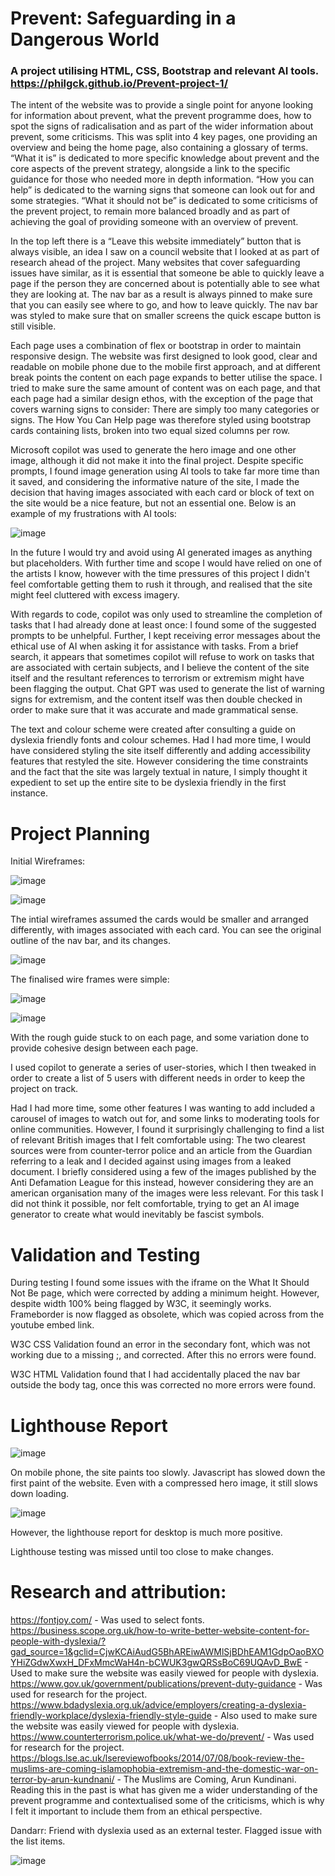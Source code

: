 # Prevent: Safeguarding in a Dangerous World

### A project utilising HTML, CSS, Bootstrap and relevant AI tools. https://philgck.github.io/Prevent-project-1/

The intent of the website was to provide a single point for anyone looking for information about prevent, what the prevent programme does, how to spot the signs of radicalisation and as part of the wider information about prevent, some criticisms. This was split into 4 key pages, one providing an overview and being the home page, also containing a glossary of terms. “What it is” is dedicated to more specific knowledge about prevent and the core aspects of the prevent strategy, alongside a link to the specific guidance for those who needed more in depth information. “How you can help” is dedicated to the warning signs that someone can look out for and some strategies. “What it should not be” is dedicated to some criticisms of the prevent project, to remain more balanced broadly and as part of achieving the goal of providing someone with an overview of prevent. 
 
In the top left there is a “Leave this website immediately” button that is always visible, an idea I saw on a council website that I looked at as part of research ahead of the project. Many websites that cover safeguarding issues have similar, as it is essential that someone be able to quickly leave a page if the person they are concerned about is potentially able to see what they are looking at. The nav bar as a result is always pinned to make sure that you can easily see where to go, and how to leave quickly. The nav bar was styled to make sure that on smaller screens the quick escape button is still visible. 

Each page uses a combination of flex or bootstrap in order to maintain responsive design. The website was first designed to look good, clear and readable on mobile phone due to the mobile first approach, and at different break points the content on each page expands to better utilise the space. I tried to make sure the same amount of content was on each page, and that each page had a similar design ethos, with the exception of the page that covers warning signs to consider: There are simply too many categories or signs. The How You Can Help page was therefore styled using bootstrap cards containing lists, broken into two equal sized columns per row. 

Microsoft copilot was used to generate the hero image and one other image, although it did not make it into the final project. Despite specific prompts, I found image generation using AI tools to take far more time than it saved, and considering the informative nature of the site, I made the decision that having images associated with each card or block of text on the site would be a nice feature, but not an essential one. Below is an example of my frustrations with AI tools:

![image](https://github.com/user-attachments/assets/8d840630-6743-43f3-9df0-81fcb354ebfa)

In the future I would try and avoid using AI generated images as anything but placeholders. With further time and scope I would have relied on one of the artists I know, however with the time pressures of this project I didn't feel comfortable getting them to rush it through, and realised that the site might feel cluttered with excess imagery. 

With regards to code, copilot was only used to streamline the completion of tasks that I had already done at least once: I found some of the suggested prompts to be unhelpful. Further, I kept receiving error messages about the ethical use of AI when asking it for assistance with tasks. From a brief search, it appears that sometimes copilot will refuse to work on tasks that are associated with certain subjects, and I believe the content of the site itself and the resultant references to terrorism or extremism might have been flagging the output. Chat GPT was used to generate the list of warning signs for extremism, and the content itself was then double checked in order to make sure that it was accurate and made grammatical sense. 

The text and colour scheme were created after consulting a guide on dyslexia friendly fonts and colour schemes. Had I had more time, I would have considered styling the site itself differently and adding accessibility features that restyled the site. However considering the time constraints and the fact that the site was largely textual in nature, I simply thought it expedient to set up the entire site to be dyslexia friendly in the first instance.

# Project Planning

Initial Wireframes:

![image](https://github.com/user-attachments/assets/b4b3f156-4c76-41f9-b289-17270423f6fe)

![image](https://github.com/user-attachments/assets/09c218c3-095a-4f81-9c5e-c21a5ed27423)

The intial wireframes assumed the cards would be smaller and arranged differently, with images associated with each card. You can see the original outline of the nav bar, and its changes. 

![image](https://github.com/user-attachments/assets/4037f2af-4707-4dc5-874d-f26f0501e296)

The finalised wire frames were simple: 

![image](https://github.com/user-attachments/assets/3ea79fd8-3f25-452c-ac59-40022e3ef79a)

![image](https://github.com/user-attachments/assets/1945c002-4a4d-4355-a25c-182f9bf0cd94)

With the rough guide stuck to on each page, and some variation done to provide cohesive design between each page. 

I used copilot to generate a series of user-stories, which I then tweaked in order to create a list of 5 users with different needs in order to keep the project on track. 

Had I had more time, some other features I was wanting to add included a carousel of images to watch out for, and some links to moderating tools for online communities. However, I found it surprisingly challenging to find a list of relevant British images that I felt comfortable using: The two clearest sources were from counter-terror police and an article from the Guardian referring to a leak and I decided against using images from a leaked document. I briefly considered using a few of the images published by the Anti Defamation League for this instead, however considering they are an american organisation many of the images were less relevant. For this task I did not think it possible, nor felt comfortable, trying to get an AI image generator to create what would inevitably be fascist symbols. 

# Validation and Testing

During testing I found some issues with the iframe on the What It Should Not Be page, which were corrected by adding a minimum height. However, despite width 100% being flagged by W3C, it seemingly works. Frameborder is now flagged as obsolete, which was copied across from the youtube embed link.

W3C CSS Validation found an error in the secondary font, which was not working due to a missing ;, and corrected. After this no errors were found.

W3C HTML Validation found that I had accidentally placed the nav bar outside the body tag, once this was corrected no more errors were found. 

# Lighthouse Report

![image](https://github.com/user-attachments/assets/280e3fc8-ee66-47cd-9c82-2bf08b42e5a7)

On mobile phone, the site paints too slowly. Javascript has slowed down the first paint of the website. Even with a compressed hero image, it still slows down loading.

![image](https://github.com/user-attachments/assets/7d8fd43c-4eb7-43ce-8163-d5987cd51d9c)

However, the lighthouse report for desktop is much more positive.

Lighthouse testing was missed until too close to make changes.

# Research and attribution:
https://fontjoy.com/ - Was used to select fonts.
https://business.scope.org.uk/how-to-write-better-website-content-for-people-with-dyslexia/?gad_source=1&gclid=CjwKCAiAudG5BhAREiwAWMlSjBDhEAM1GdpOaoBXOYHiZGdwXwxH_DFxMmcWaH4n-bCWUK3gwQRSsBoC69UQAvD_BwE - Used to make sure the website was easily viewed for people with dyslexia. 
https://www.gov.uk/government/publications/prevent-duty-guidance - Was used for research for the project. 
https://www.bdadyslexia.org.uk/advice/employers/creating-a-dyslexia-friendly-workplace/dyslexia-friendly-style-guide - Also used to make sure the website was easily viewed for people with dyslexia. 
https://www.counterterrorism.police.uk/what-we-do/prevent/ - Was used for research for the project. 
https://blogs.lse.ac.uk/lsereviewofbooks/2014/07/08/book-review-the-muslims-are-coming-islamophobia-extremism-and-the-domestic-war-on-terror-by-arun-kundnani/ - The Muslims are Coming, Arun Kundinani. Reading this in the past is what has given me a wider understanding of the prevent programme and contextualised some of the criticisms, which is why I felt it important to include them from an ethical perspective.

Dandarr: Friend with dyslexia used as an external tester. Flagged issue with the list items.

![image](https://github.com/user-attachments/assets/d6eb06ed-fdc3-4f91-aca3-4be6e565f18d)

